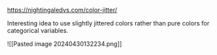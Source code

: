 https://nightingaledvs.com/color-jitter/

Interesting idea to use slightly jittered colors rather than pure colors for categorical variables.

![[Pasted image 20240430132234.png]]